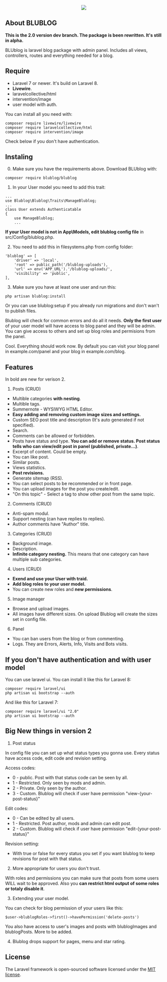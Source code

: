 <p align="center"><img src="https://demo.blublog.info/blublog-uploads/files/40blogcreate.jpg"></p>

## About BLUBLOG

**This is the 2.0 version dev branch. The package is been rewritten. It's still in alpha.**

BLUblog is laravel blog package with admin panel. Includes all views, controllers, routes and everything needed for a blog.

## Require

- Laravel 7 or newer. It's build on Laravel 8.
- **Livewire**.
- laravelcollective/html
- intervention/image
- user model with auth.

You can install all you need with:

```
composer require livewire/livewire
composer require laravelcollective/html
composer require intervention/image
```

Check below if you don't have authentication.

## Instaling

0. Make sure you have the requirements above. Download BLUblog with:

```
composer require blublog/blublog
```

1. In your User model you need to add this trait:

```
...
use Blublog\Blublog\Traits\ManageBlublog;
...
class User extends Authenticatable
{
    use ManageBlublog;
    ...
```

**If your User model is not in App\Models, edit blublog config file** in src/Config/blublog.php.

2. You need to add this in filesystems.php from config folder:

```
'blublog' => [
    'driver' => 'local',
    'root' => public_path('/blublog-uploads'),
    'url' => env('APP_URL').'/blublog-uploads/',
    'visibility' => 'public',
],
```

3. Make sure you have at least one user and run this:

```
php artisan blublog:install
```

Or you can use blublog:setup if you already run migrations and don't wan't to publish files.

Blublog will check for common errors and do all it needs. **Only the first user** of your user model will have access to blog panel and they will be admin. You can give access to others and set up blog roles and permisions from the panel.

Cool. Everything should work now. By default you can visit your blog panel in example.com/panel and your blog in example.com/blog.

## Features

In bold are new for verison 2.

1. Posts (CRUD)

- Multible categories **with nesting**.
- Multible tags.
- Summernote - WYSIWYG HTML Editor.
- **Easy adding and removing custom image sizes and settings.**
- Custom SEO post title and description (It's auto generated if not specified).
- Search.
- Comments can be allowed or forbidden.
- Posts have status and type. **You can add or remove status. Post status tells who can view/edit post in panel (published, private...)**.
- Excerpt of content. Could be empty.
- You can like post.
- Similar posts.
- Views statistics.
- **Post revisions.**
- Generate sitemap (RSS).
- You can select posts to be recommended or in front page.
- You can upload images for the post you create/edit.
- "On this topic" - Select a tag to show other post from the same topic.

2. Comments (CRUD)

- Anti-spam modul.
- Support nesting (can have replies to replies).
- Author comments have "Author" title.

3. Categories (CRUD)

- Background image.
- Description.
- **Infinite category nesting.** This means that one category can have multiple sub categories.

4. Users (CRUD)

- **Exend and use your User with traid.**
- **Add blog roles to your user model.**
- You can create new roles and **new permissions**.

5. Image manager

- Browse and upload images.
- All images have different sizes. On upload Blublog will create the sizes set in config file.

6. Panel

- You can ban users from the blog or from commenting.
- Logs. They are Errors, Alerts, Info, Visits and Bots visits.

## If you don't have authentication and with user model

You can use laravel ui. You can install it like this for Laravel 8:

```
composer require laravel/ui
php artisan ui bootstrap --auth
```

And like this for Laravel 7:

```
composer require laravel/ui "2.0"
php artisan ui bootstrap --auth
```

## Big New things in version 2

1.  Post status

In config file you can set up what status types you gonna use.
Every status have access code, edit code and revision setting.

Access codes:

- 0 - public. Post with that status code can be seen by all.
- 1 - Restricted. Only seen by mods and admin.
- 2 - Private. Only seen by the author.
- 3 - Custom. Blublog will check if user have permission "view-{your-post-status}"

Edit codes:

- 0 - Can be edited by all users.
- 1 - Restricted. Post author, mods and admin can edit post.
- 2 - Custom. Blublog will check if user have permission "edit-{your-post-status}"

Revision setting:

- With true or false for every status you set if you want blublog to keep revisions for post with that status.

2. More appropriate for users you don't trust.

With roles and permissions you can make sure that posts from some users WILL wait to be approved. Also you **can restrict html output of some roles or totaly disable it**.

3. Extending your user model.

You can check for blog permission of your users like this:

```
$user->blublogRoles->first()->havePermission('delete-posts')
```

You also have access to user's images and posts with blublogImages and blublogPosts. More to be added.

4. Blublog drops support for pages, menu and star rating.

## License

The Laravel framework is open-sourced software licensed under the [MIT license](https://opensource.org/licenses/MIT).
